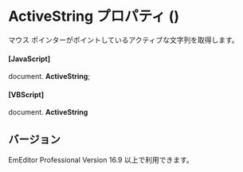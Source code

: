 # ActiveString プロパティ ()

マウス ポインターがポイントしているアクティブな文字列を取得します。

#### \[JavaScript\]

document. **ActiveString**;

#### \[VBScript\]

document. **ActiveString**

## バージョン

EmEditor Professional Version 16.9 以上で利用できます。
